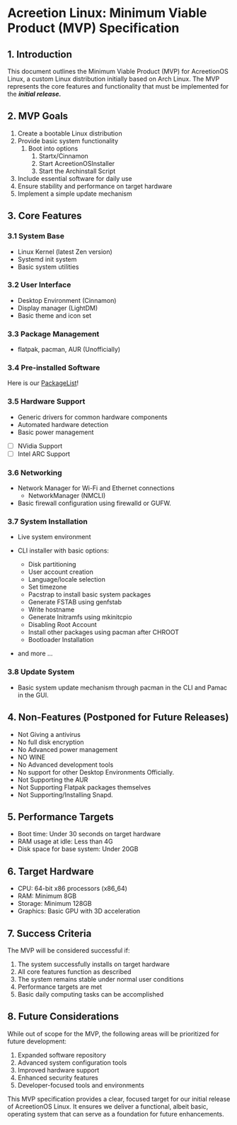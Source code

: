 # Acreetion Linux: Minimum Viable Product (MVP) Specification

## 1. Introduction

This document outlines the Minimum Viable Product (MVP) for AcreetionOS Linux, a custom Linux distribution initially based on Arch Linux. The MVP represents the core features and functionality that must be implemented for the ***initial release.***

## 2. MVP Goals

1. Create a bootable Linux distribution
2. Provide basic system functionality
   1. Boot into options
      1. Startx/Cinnamon
      2. Start AcreetionOSInstaller
      3. Start the Archinstall Script
3. Include essential software for daily use
4. Ensure stability and performance on target hardware
5. Implement a simple update mechanism

## 3. Core Features

### 3.1 System Base
- Linux Kernel (latest Zen version)
- Systemd init system
- Basic system utilities 
### 3.2 User Interface
- Desktop Environment (Cinnamon)
- Display manager (LightDM)
- Basic theme and icon set

### 3.3 Package Management
- flatpak, pacman, AUR (Unofficially)

### 3.4 Pre-installed Software
Here is our [PackageList]("https://darrengames.ddns.net:30008/cobra3282000/AcreetionOS/src/branch/testing/packages.x86_64")!

### 3.5 Hardware Support
- Generic drivers for common hardware components
- Automated hardware detection
- Basic power management
 - [ ] NVidia Support
 - [ ] Intel ARC Support

### 3.6 Networking
- Network Manager for Wi-Fi and Ethernet connections
  - NetworkManager (NMCLI)
- Basic firewall configuration using firewalld or GUFW.
 
### 3.7 System Installation
- Live system environment
- CLI installer with basic options:
  - Disk partitioning
  - User account creation
  - Language/locale selection
  - Set timezone
  - Pacstrap to install basic system 
  packages
  - Generate FSTAB using genfstab
  - Write hostname
  - Generate Initramfs using mkinitcpio
  - Disabling Root Account
  - Install other packages using pacman after CHROOT
  - Bootloader Installation 

- and more ...
### 3.8 Update System
- Basic system update mechanism through pacman in the CLI and Pamac in the GUI.

## 4. Non-Features (Postponed for Future Releases)
- Not Giving a antivirus
- No full disk encryption
- No Advanced power management
- NO WINE
- No Advanced development tools
- No support for other Desktop Environments Officially.
- Not Supporting the AUR
- Not Supporting Flatpak packages themselves
- Not Supporting/Installing Snapd.

## 5. Performance Targets

- Boot time: Under 30 seconds on target hardware
- RAM usage at idle: Less than 4G
- Disk space for base system: Under 20GB

## 6. Target Hardware

- CPU: 64-bit x86 processors (x86_64)
- RAM: Minimum 8GB
- Storage: Minimum 128GB
- Graphics: Basic GPU with 3D acceleration

## 7. Success Criteria

The MVP will be considered successful if:

1. The system successfully installs on target hardware
2. All core features function as described
3. The system remains stable under normal user conditions
4. Performance targets are met
5. Basic daily computing tasks can be accomplished

## 8. Future Considerations

While out of scope for the MVP, the following areas will be prioritized for future development:

1. Expanded software repository
2. Advanced system configuration tools
3. Improved hardware support
4. Enhanced security features
5. Developer-focused tools and environments

This MVP specification provides a clear, focused target for our initial release of AcreetionOS Linux. It ensures we deliver a functional, albeit basic, operating system that can serve as a foundation for future enhancements.

